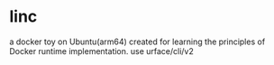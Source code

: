 # linc
a docker toy on Ubuntu(arm64) created for learning the principles of Docker runtime implementation.
use urface/cli/v2
